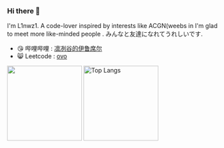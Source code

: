 
<!--
[![Typing SVG](https://readme-typing-svg.herokuapp.com?pause=500&lines=Hi+there+%F0%9F%91%8B;Here's+L1nwz1)](https://git.io/typing-svg)

(url)![](https://visitor-badge.glitch.me/badge?page_id=L1nwz1.readme)


- :smile_cat:  CSDN : [Lin-1](https://blog.csdn.net/Linwz1?spm=1000.2115.3001.5343)



<img src="https://github-readme-stats.vercel.app/api?username=L1nwz1&theme=prussian&show_icons=true&count_private=true&hide=contribs,issues" />

<img src="https://github-readme-stats.vercel.app/api/top-langs/?username=L1nwz1&layout=compact&theme=algolia&hide=html,css,JavaScript" />


**（目标）技术栈**
- 前端：三件套 Vue.js
- 后端：Spring Boot C++ Linux
- 数据库：SQL Server MySQLe
- 大数据：...


![Metrics](https://metrics.lecoq.io/L1nwz1?template=classic&base=header%2C%20activity%2C%20community%2C%20repositories%2C%20metadata&base.indepth=false&base.hireable=false&base.skip=false&config.timezone=Asia%2FShanghai)
-->

### Hi there 👋

I'm L1nwz1.
A code-lover inspired by interests
like ACGN(weebs in
I'm glad to meet more like-minded people .
みんなと友達になれてうれしいです.
- :kissing_heart:  哔哩哔哩 : [凛冽谷的伊鲁席尔](https://b23.tv/sDI6qfD)
- :smile_cat:  Leetcode : [ovo](https://leetcode.cn/u/l1nwz1/)

<!--🌱 I know NOTHING about these following things: 

&ensp;&ensp;&ensp;![TypeScript](https://img.shields.io/badge/-TypeScript-007ACC?style=flat-square&logo=TypeScript&logoColor=fff) ![JavaScript](https://img.shields.io/badge/-JavaScript-F7DF1E?style=flat-square&logo=JavaScript&logoColor=000) ![C#](https://img.shields.io/badge/-C%23-239120?style=flat-square&logo=c-sharp&logoColor=fff) ![Vue](https://img.shields.io/badge/-Vue-4FC08D?style=flat-square&logo=Vue.js&logoColor=fff) ![c++](https://img.shields.io/badge/-C%2B%2B-00599C?style=flat-square&logo=c%2B%2B&logoColor=fff) ![nodejs](https://img.shields.io/badge/-Node.js-43853D?style=flat-square&logo=node.js&logoColor=fff) ![SpringBoot](https://img.shields.io/badge/SpringBoot-66cc00?style=flat-square&logo=spring%20boot&logoColor=fff) ![Docker](https://img.shields.io/badge/-Docker-181717?style=flat-square&logo=Docker&logoColor=fff)

🎉 I’m interested in things related to: 

&ensp;&ensp;&ensp;![React](https://img.shields.io/badge/-React-61DAFB?style=flat-square&logo=React&logoColor=000) ![React Native](https://img.shields.io/badge/-React_Native-20232A?style=flat-square&logo=react&logoColor=61DAFB) ![Mysql](https://img.shields.io/badge/MySQL-005C84?style=flat-square&logo=mysql&logoColor=white)

⚡ I like to use these tools: 

&ensp;&ensp;&ensp;![Visual Studio Code](https://img.shields.io/badge/-Visual%20Studio%20Code-007ACC?style=flat-square&logo=Visual%20Studio%20Code&logoColor=fff) ![Visual Studio](https://img.shields.io/badge/Visual%20Studio-purple?style=flat-square&logo=Visual%20Studio&logoColor=fff) ![Unity](https://img.shields.io/badge/-Unity-181717?style=flat-square&logo=Unity&logoColor=fff) ![Chrome](https://img.shields.io/badge/Google_chrome-ff822d?style=flat-square&logo=Google-chrome&logoColor=white) ![Github](https://img.shields.io/badge/-Github-181717?style=flat-square&logo=Github&logoColor=fff) ![Vim](https://img.shields.io/badge/VIM-%2311AB00.svg?&style=flat-square&logo=vim&logoColor=white) ![Tmux](https://img.shields.io/badge/Tmux-005C84?style=flat-square&logo=tmux&logoColor=000000)

🌅 I’m now practicing in:

&ensp;&ensp;&ensp;![Bilibili](https://img.shields.io/badge/Bilibili-FE7398?style=flat-square&logo=bilibili&logoColor=white) ![Leetcode](https://img.shields.io/badge/Leetcode-FFB41E?style=flat-square&logo=leetcode&logoColor=black)
-->
 <img height="175px" src="https://github-readme-stats.vercel.app/api/?username=L1nwz1&layout=compact&count_private=true&show_icons=true&theme=tokyonight" /> <img height="175px" src="https://github-readme-stats.vercel.app/api/top-langs/?username=L1nwz1&layout=compact&langs_count=8&count_private=true&show_icons=true&theme=tokyonight&role=OWNER,COLLABORATOR" alt="Top Langs" />
